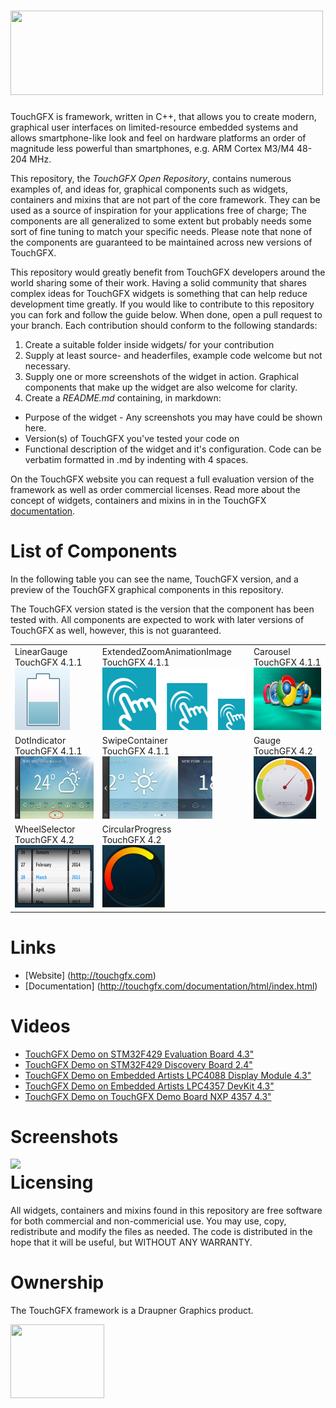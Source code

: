 # <img src="http://touchgfx.com/static/touchgfx_logo_open_rep_small.png" width="500" height="135">

TouchGFX is framework, written in C++, that allows you to create modern, graphical user interfaces on limited-resource embedded systems and allows smartphone-like look and feel on hardware platforms an order of magnitude less powerful than smartphones, e.g. ARM Cortex M3/M4 48-204 MHz.

This repository, the *TouchGFX Open Repository*, contains numerous examples of, and ideas for, graphical components such as widgets, containers and mixins that are not part of the core framework. They can be used as a source of inspiration for your applications free of charge; The components are all generalized to some extent but probably needs some sort of fine tuning to match your specific needs. Please note that none of the components are guaranteed to be maintained across new versions of TouchGFX. 

This repository would greatly benefit from TouchGFX developers around the world sharing some of their work. Having a solid community that shares complex ideas for TouchGFX widgets is something that can help reduce development time greatly. If you would like to contribute to this repository you can fork and follow the guide below. When done, open a pull request to your branch. Each contribution should conform to the following standards:

 1. Create a suitable folder inside widgets/ for your contribution
 2. Supply at least source- and headerfiles, example code welcome but not necessary.
 2. Supply one or more screenshots of the widget in action. Graphical components that make up the widget are also welcome for clarity.
 3. Create a *README.md* containing, in markdown:
   - Purpose of the widget - Any screenshots you may have could be shown here.
   - Version(s) of TouchGFX you've tested your code on
   - Functional description of the widget and it's configuration. Code can be verbatim formatted in .md by indenting with 4 spaces.

On the TouchGFX website you can request a full evaluation version of the framework as well as order commercial licenses. Read more about the concept of widgets, containers and mixins in  in the TouchGFX [documentation](http://touchgfx.com/documentation/html/index.html).

# List of Components

In the following table you can see the name, TouchGFX version, and a preview of the TouchGFX graphical components in this repository. 

The TouchGFX version stated is the version that the component has been tested with. All components are expected to work with later versions of TouchGFX as well, however, this is not guaranteed. 

<table style="width:100%">
  <tr>
    <td>LinearGauge <br>TouchGFX 4.1.1<br><a href="widgets/LinearGauge/"><img src="widgets/LinearGauge/LinearGaugeThumbnail.png" height="100" style="max-width:100%;"></a></td>
    <td>ExtendedZoomAnimationImage <br>TouchGFX 4.1.1<br><img src="widgets/ExtendedZoomAnimationImage/screenshots/imgThumbnail.png" height="100"></td> 
    <td>Carousel <br>TouchGFX 4.1.1<br><img src="widgets/Carousel/screenshots/carouselThumbnail.bmp" height="100"></td>
  </tr>
  <tr>
    <td>DotIndicator <br>TouchGFX 4.1.1<br><img src="widgets/DotIndicator/screenshots/img00.bmp" height="100"></td>
    <td>SwipeContainer <br>TouchGFX 4.1.1<br><img src="widgets/SwipeContainer/screenshots/img01.bmp" height="100"></td> 
    <td>Gauge <br>TouchGFX 4.2<br><img src="widgets/Gauge/GaugePressure.png" height="100"></td>
  </tr>
  <tr>
    <td>WheelSelector <br>TouchGFX 4.2<br><img src="widgets/WheelSelector/days_fade_in.png" height="100"></td>
    <td>CircularProgress <br>TouchGFX 4.2<br><img src="widgets/CircularProgress/example.png" height="100"> </td> 
    <td></td>
  </tr>
</table>
 
# Links

* [Website] (http://touchgfx.com)
* [Documentation] (http://touchgfx.com/documentation/html/index.html)

# Videos

* [TouchGFX Demo on STM32F429 Evaluation Board 4.3"](http://www.youtube.com/watch?v=QcKX_Pc6ldU)
* [TouchGFX Demo on STM32F429 Discovery Board 2.4"](http://www.youtube.com/watch?v=j-fgE1hOlbo)
* [TouchGFX Demo on Embedded Artists LPC4088 Display Module 4.3"](https://www.youtube.com/watch?v=g_GjiUXrIc8)
* [TouchGFX Demo on Embedded Artists LPC4357 DevKit 4.3"](http://www.youtube.com/watch?v=OzRpGLfjh1c)
* [TouchGFX Demo on TouchGFX Demo Board NXP 4357 4.3"](http://www.youtube.com/watch?v=dvSK0oXQqfA)

# Screenshots

<img align="left" src="http://touchgfx.com/static/touchgfx_demos.png">

# Licensing

All widgets, containers and mixins found in this repository are free software for both commercial and non-commericial use. You may use, copy, redistribute and modify the files as needed. The code is distributed in the hope that it will be useful, but WITHOUT ANY WARRANTY.

# Ownership

The TouchGFX framework is a Draupner Graphics product.

<img align="left" width="150" height="118" src="http://touchgfx.com/static/draupner_vlogo.png">

